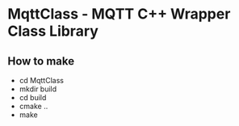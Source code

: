 # MqttClass - MQTT C++ Wrapper Class Library

## How to make
- cd MqttClass
- mkdir build
- cd build
- cmake ..
- make
